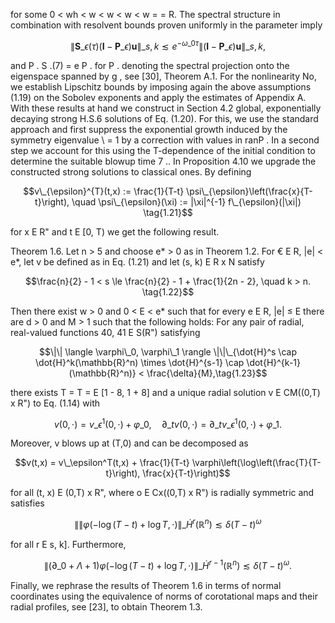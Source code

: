 for some 0 < wh < w < w < w < w = = R. The spectral structure in combination with resolvent bounds proven uniformly in the parameter imply

$$\left\|\mathbf{S}\_{\epsilon}(\tau)(\mathbf{I}-\mathbf{P}\_{\epsilon})\mathbf{u}\right\|\_{s,k} \lesssim e^{-\omega\_{0}\tau} \left\|(\mathbf{I}-\mathbf{P}\_{\epsilon})\mathbf{u}\right\|\_{s,k},$$

and P . S .(7) = e P . for P . denoting the spectral projection onto the eigenspace spanned by g , see [30], Theorem A.1. For the nonlinearity No, we establish Lipschitz bounds by imposing again the above assumptions (1.19) on the Sobolev exponents and apply the estimates of Appendix A. With these results at hand we construct in Section 4.2 global, exponentially decaying strong H.S.6 solutions of Eq. (1.20). For this, we use the standard approach and first suppress the exponential growth induced by the symmetry eigenvalue \ = 1 by a correction with values in ranP . In a second step we account for this using the T-dependence of the initial condition to determine the suitable blowup time 7 .. In Proposition 4.10 we upgrade the constructed strong solutions to classical ones. By defining

$$v\_{\epsilon}^{T}(t,x) := \frac{1}{T-t} \psi\_{\epsilon}\left(\frac{x}{T-t}\right), \quad \psi\_{\epsilon}(\xi) := |\xi|^{-1} f\_{\epsilon}(|\xi|) \tag{1.21}$$

for x E R" and t E [0, T) we get the following result.

Theorem 1.6. Let n > 5 and choose e\* > 0 as in Theorem 1.2. For € E R, |e| < e\*, let v be defined as in Eq. (1.21) and let (s, k) E R x N satisfy

$$\frac{n}{2} - 1 < s \le \frac{n}{2} - 1 + \frac{1}{2n - 2}, \quad k > n. \tag{1.22}$$

Then there exist w > 0 and 0 < E < e\* such that for every e E R, |e| ≤ E there are d > 0 and M > 1 such that the following holds: For any pair of radial, real-valued functions 40, 41 E S(R") satisfying

$$\|\| \langle \varphi\_0, \varphi\_1 \rangle \|\|\_{\dot{H}^s \cap \dot{H}^k(\mathbb{R}^n) \times \dot{H}^{s-1} \cap \dot{H}^{k-1}(\mathbb{R}^n)} < \frac{\delta}{M},\tag{1.23}$$

there exists T = T = E [1 - 8, 1 + 8] and a unique radial solution v E CM((0,T) x R") to Eq. (1.14) with

$$v(0, \cdot) = v\_\epsilon^1(0, \cdot) + \varphi\_0, \quad \partial\_t v(0, \cdot) = \partial\_t v\_\epsilon^1(0, \cdot) + \varphi\_1.$$

Moreover, v blows up at (T,0) and can be decomposed as

$$v(t,x) = v\_\epsilon^T(t,x) + \frac{1}{T-t} \varphi\left(\log\left(\frac{T}{T-t}\right), \frac{x}{T-t}\right)$$

for all (t, x) E (0,T) x R", where o E Cx((0,T) x R") is radially symmetric and satisfies

$$\|\|\varphi(-\log(T-t)+\log T,\cdot)\|\_{\dot{H}^r(\mathbb{R}^n)} \lesssim \delta(T-t)^\omega \tag{1.24}$$

for all r E s, k]. Furthermore,

$$\|(\partial\_0 + \Lambda + 1)\varphi(-\log(T - t) + \log T, \cdot)\|\_{\dot{H}^{r-1}(\mathbb{R}^n)} \lesssim \delta(T - t)^\omega. \tag{1.25}$$

Finally, we rephrase the results of Theorem 1.6 in terms of normal coordinates using the equivalence of norms of corotational maps and their radial profiles, see [23], to obtain Theorem 1.3.
